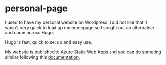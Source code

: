# personal-page

I used to have my personal website on Wordpress. I did not like that it wasn't very quick to load up my homepage so I sought out an alternative and came across Hugo. 

Hugo is fast, quick to set up and easy use.

My website is published to Azure Static Web Apps and you can do someting similar following this [documentation](https://docs.microsoft.com/en-us/azure/static-web-apps/publish-hugo).
